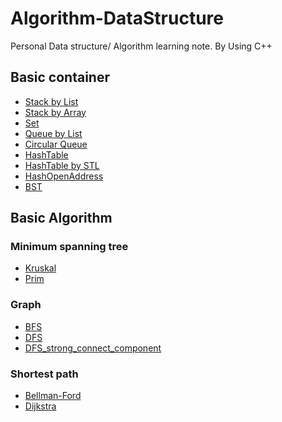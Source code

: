 # Algorithm-DataStructure

Personal Data structure/ Algorithm learning note.
By Using C++

## Basic container
* [Stack by List](https://github.com/Leolewis5/Algorithm-DataStructure/blob/master/stack_list.cpp)
* [Stack by Array](https://github.com/Leolewis5/Algorithm-DataStructure/blob/master/stack_array.cpp)
* [Set](https://github.com/Leolewis5/Algorithm-DataStructure/blob/master/set.cpp)
* [Queue by List](https://github.com/Leolewis5/Algorithm-DataStructure/blob/master/quene_by_list.cpp)
* [Circular Queue](https://github.com/Leolewis5/Algorithm-DataStructure/blob/master/circular_quene.cpp)
* [HashTable](https://github.com/Leolewis5/Algorithm-DataStructure/blob/master/HashChain.cpp)
* [HashTable by STL](https://github.com/Leolewis5/Algorithm-DataStructure/blob/master/HashChain_std.cpp)
* [HashOpenAddress](https://github.com/Leolewis5/Algorithm-DataStructure/blob/master/HashOpenAddress.cpp)
* [BST](https://github.com/Leolewis5/Algorithm-DataStructure/blob/master/BST.cpp)

## Basic Algorithm

### Minimum spanning tree
* [Kruskal](https://github.com/Leolewis5/Algorithm-DataStructure/blob/master/MST/MST-Kruskal.cpp)
* [Prim](https://github.com/Leolewis5/Algorithm-DataStructure/blob/master/MST/MST-Prim.cpp)

### Graph
* [BFS](https://github.com/Leolewis5/Algorithm-DataStructure/blob/master/BFS.cpp)
* [DFS](https://github.com/Leolewis5/Algorithm-DataStructure/blob/master/DFS.cpp)
* [DFS_strong_connect_component](https://github.com/Leolewis5/Algorithm-DataStructure/blob/master/DFS_SCC.cpp)

### Shortest path
* [Bellman-Ford](https://github.com/Leolewis5/Algorithm-DataStructure/blob/master/SP/Bellman-Ford.cpp)
* [Dijkstra](https://github.com/Leolewis5/Algorithm-DataStructure/blob/master/SP/Dijkstra.cpp)

